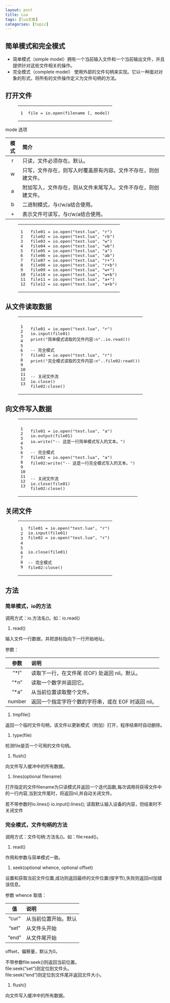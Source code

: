 ```yaml
---
layout: post
title: Lua 
tags: [lua文章]
categories: [topic]
---
```

<h2 id="简单模式和完全模式"><a href="#简单模式和完全模式" class="headerlink" title="简单模式和完全模式"></a>简单模式和完全模式</h2><ul>
<li>简单模式（simple model）拥有一个当前输入文件和一个当前输出文件，并且提供针对这些文件相关的操作。</li>
<li>完全模式（complete model） 使用外部的文件句柄来实现。它以一种面对对象的形式，将所有的文件操作定义为文件句柄的方法。</li>
</ul>
<h2 id="打开文件"><a href="#打开文件" class="headerlink" title="打开文件"></a>打开文件</h2>
<figure class="highlight lua"><table><tbody><tr><td class="gutter"><pre><span class="line">1</span><br/></pre></td><td class="code"><pre><span class="line">file = <span class="built_in">io</span>.<span class="built_in">open</span>(filename [, mode])</span><br/></pre></td></tr></tbody></table></figure>
<p>mode 选项</p>
<div class="table-container">
<table>
<thead>
<tr>
<th style="text-align:center">模式</th>
<th style="text-align:left">简介</th>
</tr>
</thead>
<tbody>
<tr>
<td style="text-align:center">r</td>
<td style="text-align:left">只读，文件必须存在。默认。</td>
</tr>
<tr>
<td style="text-align:center">w</td>
<td style="text-align:left">只写，文件存在，则写入时覆盖原有内容。文件不存在，则创建文件。</td>
</tr>
<tr>
<td style="text-align:center">a</td>
<td style="text-align:left">附加写入，文件存在，则从文件末尾写入。文件不存在，则创建文件。</td>
</tr>
<tr>
<td style="text-align:center">b</td>
<td style="text-align:left">二进制模式，与r/w/a结合使用。</td>
</tr>
<tr>
<td style="text-align:center">+</td>
<td style="text-align:left">表示文件可读写，与r/w/a结合使用。</td>
</tr>
</tbody>
</table>
</div>
<figure class="highlight lua"><table><tbody><tr><td class="gutter"><pre><span class="line">1</span><br/><span class="line">2</span><br/><span class="line">3</span><br/><span class="line">4</span><br/><span class="line">5</span><br/><span class="line">6</span><br/><span class="line">7</span><br/><span class="line">8</span><br/><span class="line">9</span><br/><span class="line">10</span><br/><span class="line">11</span><br/><span class="line">12</span><br/></pre></td><td class="code"><pre><span class="line">file01 = <span class="built_in">io</span>.<span class="built_in">open</span>(<span class="string">&#34;test.lua&#34;</span>, <span class="string">&#34;r&#34;</span>)</span><br/><span class="line">file02 = <span class="built_in">io</span>.<span class="built_in">open</span>(<span class="string">&#34;test.lua&#34;</span>, <span class="string">&#34;rb&#34;</span>)</span><br/><span class="line">file03 = <span class="built_in">io</span>.<span class="built_in">open</span>(<span class="string">&#34;test.lua&#34;</span>, <span class="string">&#34;w&#34;</span>)</span><br/><span class="line">file04 = <span class="built_in">io</span>.<span class="built_in">open</span>(<span class="string">&#34;test.lua&#34;</span>, <span class="string">&#34;wb&#34;</span>)</span><br/><span class="line">file05 = <span class="built_in">io</span>.<span class="built_in">open</span>(<span class="string">&#34;test.lua&#34;</span>, <span class="string">&#34;a&#34;</span>)</span><br/><span class="line">file06 = <span class="built_in">io</span>.<span class="built_in">open</span>(<span class="string">&#34;test.lua&#34;</span>, <span class="string">&#34;ab&#34;</span>)</span><br/><span class="line">file07 = <span class="built_in">io</span>.<span class="built_in">open</span>(<span class="string">&#34;test.lua&#34;</span>, <span class="string">&#34;r+&#34;</span>)</span><br/><span class="line">file08 = <span class="built_in">io</span>.<span class="built_in">open</span>(<span class="string">&#34;test.lua&#34;</span>, <span class="string">&#34;r+b&#34;</span>)</span><br/><span class="line">file09 = <span class="built_in">io</span>.<span class="built_in">open</span>(<span class="string">&#34;test.lua&#34;</span>, <span class="string">&#34;w+&#34;</span>)</span><br/><span class="line">file10 = <span class="built_in">io</span>.<span class="built_in">open</span>(<span class="string">&#34;test.lua&#34;</span>, <span class="string">&#34;w+b&#34;</span>)</span><br/><span class="line">file11 = <span class="built_in">io</span>.<span class="built_in">open</span>(<span class="string">&#34;test.lua&#34;</span>, <span class="string">&#34;a+&#34;</span>)</span><br/><span class="line">file12 = <span class="built_in">io</span>.<span class="built_in">open</span>(<span class="string">&#34;test.lua&#34;</span>, <span class="string">&#34;a+b&#34;</span>)</span><br/></pre></td></tr></tbody></table></figure>
<h2 id="从文件读取数据"><a href="#从文件读取数据" class="headerlink" title="从文件读取数据"></a>从文件读取数据</h2><figure class="highlight lua"><table><tbody><tr><td class="gutter"><pre><span class="line">1</span><br/><span class="line">2</span><br/><span class="line">3</span><br/><span class="line">4</span><br/><span class="line">5</span><br/><span class="line">6</span><br/><span class="line">7</span><br/><span class="line">8</span><br/><span class="line">9</span><br/><span class="line">10</span><br/><span class="line">11</span><br/><span class="line">12</span><br/><span class="line">13</span><br/></pre></td><td class="code"><pre><span class="line"></span><br/><span class="line">file01 = <span class="built_in">io</span>.<span class="built_in">open</span>(<span class="string">&#34;test.lua&#34;</span>, <span class="string">&#34;r&#34;</span>)</span><br/><span class="line"><span class="built_in">io</span>.<span class="built_in">input</span>(file01)</span><br/><span class="line"><span class="built_in">print</span>(<span class="string">&#34;简单模式读取的文件内容:n&#34;</span>..<span class="built_in">io</span>.<span class="built_in">read</span>())</span><br/><span class="line"></span><br/><span class="line"><span class="comment">-- 完全模式</span></span><br/><span class="line">file02 = <span class="built_in">io</span>.<span class="built_in">open</span>(<span class="string">&#34;test.lua&#34;</span>, <span class="string">&#34;r&#34;</span>)</span><br/><span class="line"><span class="built_in">print</span>(<span class="string">&#34;完全模式读取的文件内容:n&#34;</span>..file02:<span class="built_in">read</span>())</span><br/><span class="line"></span><br/><span class="line"></span><br/><span class="line"><span class="comment">-- 关闭文件流</span></span><br/><span class="line"><span class="built_in">io</span>.<span class="built_in">close</span>()</span><br/><span class="line">file02:<span class="built_in">close</span>()</span><br/></pre></td></tr></tbody></table></figure>
<h2 id="向文件写入数据"><a href="#向文件写入数据" class="headerlink" title="向文件写入数据"></a>向文件写入数据</h2><figure class="highlight lua"><table><tbody><tr><td class="gutter"><pre><span class="line">1</span><br/><span class="line">2</span><br/><span class="line">3</span><br/><span class="line">4</span><br/><span class="line">5</span><br/><span class="line">6</span><br/><span class="line">7</span><br/><span class="line">8</span><br/><span class="line">9</span><br/><span class="line">10</span><br/><span class="line">11</span><br/><span class="line">12</span><br/><span class="line">13</span><br/></pre></td><td class="code"><pre><span class="line"></span><br/><span class="line">file01 = <span class="built_in">io</span>.<span class="built_in">open</span>(<span class="string">&#34;test.lua&#34;</span>, <span class="string">&#34;a&#34;</span>)</span><br/><span class="line"><span class="built_in">io</span>.<span class="built_in">output</span>(file01)</span><br/><span class="line"><span class="built_in">io</span>.<span class="built_in">write</span>(<span class="string">&#34;-- 这是一行简单模式写入的文本。&#34;</span>)</span><br/><span class="line"></span><br/><span class="line"><span class="comment">-- 完全模式</span></span><br/><span class="line">file02 = <span class="built_in">io</span>.<span class="built_in">open</span>(<span class="string">&#34;test.lua&#34;</span>, <span class="string">&#34;a&#34;</span>)</span><br/><span class="line">file02:<span class="built_in">write</span>(<span class="string">&#34;-- 这是一行完全模式写入的文本。&#34;</span>)</span><br/><span class="line"></span><br/><span class="line"></span><br/><span class="line"><span class="comment">-- 关闭文件流</span></span><br/><span class="line"><span class="built_in">io</span>.<span class="built_in">close</span>(file01)</span><br/><span class="line">file02:<span class="built_in">close</span>()</span><br/></pre></td></tr></tbody></table></figure>
<h2 id="关闭文件"><a href="#关闭文件" class="headerlink" title="关闭文件"></a>关闭文件</h2><figure class="highlight lua"><table><tbody><tr><td class="gutter"><pre><span class="line">1</span><br/><span class="line">2</span><br/><span class="line">3</span><br/><span class="line">4</span><br/><span class="line">5</span><br/><span class="line">6</span><br/><span class="line">7</span><br/><span class="line">8</span><br/><span class="line">9</span><br/></pre></td><td class="code"><pre><span class="line">file01 = <span class="built_in">io</span>.<span class="built_in">open</span>(<span class="string">&#34;test.lua&#34;</span>, <span class="string">&#34;r&#34;</span>)</span><br/><span class="line"><span class="built_in">io</span>.<span class="built_in">input</span>(file01)</span><br/><span class="line">file02 = <span class="built_in">io</span>.<span class="built_in">open</span>(<span class="string">&#34;test.lua&#34;</span>, <span class="string">&#34;r&#34;</span>)</span><br/><span class="line"></span><br/><span class="line"></span><br/><span class="line"><span class="built_in">io</span>.<span class="built_in">close</span>(file01)</span><br/><span class="line"></span><br/><span class="line"><span class="comment">-- 完全模式</span></span><br/><span class="line">file02:<span class="built_in">close</span>()</span><br/></pre></td></tr></tbody></table></figure>
<h2 id="方法"><a href="#方法" class="headerlink" title="方法"></a>方法</h2><h3 id="简单模式，io的方法"><a href="#简单模式，io的方法" class="headerlink" title="简单模式，io的方法"></a>简单模式，io的方法</h3><p>调用方式：io.方法名()。如：io.read()</p>
<ol>
<li>read()</li>
</ol>
<p>输入文件一行数据，并把游标指向下一行开始地址。</p>
<p>参数：</p>
<div class="table-container">
<table>
<thead>
<tr>
<th style="text-align:center">参数</th>
<th style="text-align:left">说明</th>
</tr>
</thead>
<tbody>
<tr>
<td style="text-align:center">“*l”</td>
<td style="text-align:left">读取下一行，在文件尾 (EOF) 处返回 nil。默认。</td>
</tr>
<tr>
<td style="text-align:center">“*n”</td>
<td style="text-align:left">读取一个数字并返回它。</td>
</tr>
<tr>
<td style="text-align:center">“*a”</td>
<td style="text-align:left">从当前位置读取整个文件。</td>
</tr>
<tr>
<td style="text-align:center">number</td>
<td style="text-align:left">返回一个指定字符个数的字符串，或在 EOF 时返回 nil。</td>
</tr>
</tbody>
</table>
</div>
<ol>
<li>tmpfile()</li>
</ol>
<p>返回一个临时文件句柄，该文件以更新模式（附加）打开，程序结束时自动删除。</p>
<ol>
<li>type(file)</li>
</ol>
<p>检测file是否一个可用的文件句柄。</p>
<ol>
<li>flush()</li>
</ol>
<p>向文件写入缓冲中的所有数据。</p>
<ol>
<li>lines(optional filename)</li>
</ol>
<p>打开指定的文件filename为只读模式并返回一个迭代函数,每次调用将获得文件中的一行内容,当到文件尾时，将返回nil,并自动关闭文件。</p>
<p>若不带参数时io.lines() io.input():lines(); 读取默认输入设备的内容，但结束时不关闭文件</p>
<h3 id="完全模式，文件句柄的方法"><a href="#完全模式，文件句柄的方法" class="headerlink" title="完全模式，文件句柄的方法"></a>完全模式，文件句柄的方法</h3><p>调用方式：文件句柄:方法名()。如：file:read()。</p>
<ol>
<li>read()</li>
</ol>
<p>作用和参数与简单模式一致。</p>
<ol>
<li>seek(optional whence, optional offset)</li>
</ol>
<p>设置和获取当前文件位置,成功则返回最终的文件位置(按字节),失败则返回nil加错误信息。</p>
<p>参数 whence 取值：</p>
<div class="table-container">
<table>
<thead>
<tr>
<th style="text-align:center">值</th>
<th style="text-align:left">说明</th>
</tr>
</thead>
<tbody>
<tr>
<td style="text-align:center">“cur”</td>
<td style="text-align:left">从当前位置开始。默认</td>
</tr>
<tr>
<td style="text-align:center">“set”</td>
<td style="text-align:left">从文件头开始</td>
</tr>
<tr>
<td style="text-align:center">“end”</td>
<td style="text-align:left">从文件尾开始</td>
</tr>
</tbody>
</table>
</div>
<p>offset，偏移量，默认为0。</p>
<p>不带参数file:seek()则返回当前位置。<br/>file:seek(“set”)则定位到文件头。<br/>file:seek(“end”)则定位到文件尾并返回文件大小。</p>
<ol>
<li>flush()</li>
</ol>
<p>向文件写入缓冲中的所有数据。</p>